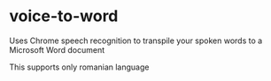 # voice-to-word

Uses Chrome speech recognition to transpile your spoken words to a Microsoft Word document

This supports only romanian language

